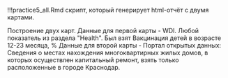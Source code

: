!!!practice5_all.Rmd скрипт, который генерирует html-отчёт с двумя картами.

Построение двух карт.
Данные для первой карты - WDI. Любой показатель из раздела "Health". Был взят Вакцинация детей в возрасте 12-23 месяца, %
Данные для второй карты - Портал открытых данных: Сведения о местах нахождения многоквартирных жилых домов, в которых
осуществлен капитальный ремонт, взять только расположенные в городе Краснодар.


